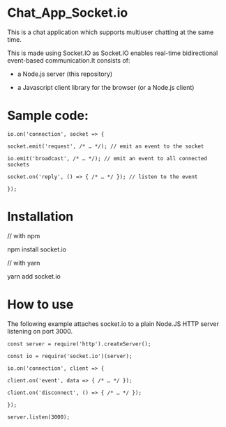 # Chat_App_Socket.io

This is a chat application which supports multiuser chatting at the same time.

This is made using Socket.IO as Socket.IO enables real-time bidirectional event-based communication.It consists of:

- a Node.js server (this repository)

- a Javascript client library for the browser (or a Node.js client)

# Sample code:

    io.on('connection', socket => {
    
    socket.emit('request', /* … */); // emit an event to the socket
  
    io.emit('broadcast', /* … */); // emit an event to all connected sockets
  
    socket.on('reply', () => { /* … */ }); // listen to the event

    });
    
# Installation
  // with npm
  
  npm install socket.io

  // with yarn
  
  yarn add socket.io

# How to use
  The following example attaches socket.io to a plain Node.JS HTTP server listening on port 3000.
  
    const server = require('http').createServer();
  
    const io = require('socket.io')(server);
  
    io.on('connection', client => {
  
    client.on('event', data => { /* … */ });
  
    client.on('disconnect', () => { /* … */ });
  
    });
  
    server.listen(3000);
  

  
